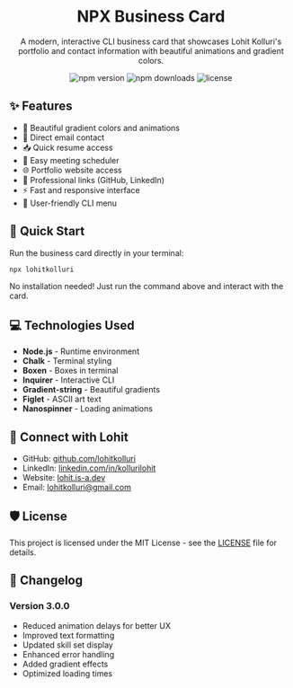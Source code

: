 <h1 align="center">NPX Business Card</h1>

<p align="center">
  A modern, interactive CLI business card that showcases Lohit Kolluri's portfolio and contact information with beautiful animations and gradient colors.
</p>

<p align="center">
  <img src="https://img.shields.io/npm/v/lohitkolluri" alt="npm version"/>
  <img src="https://img.shields.io/npm/dt/lohitkolluri" alt="npm downloads"/>
  <img src="https://img.shields.io/github/license/lohitkolluri/NPX-Buisness-Card" alt="license"/>
</p>

## ✨ Features

- 🎨 Beautiful gradient colors and animations
- 📧 Direct email contact
- 📥 Quick resume access
- 📅 Easy meeting scheduler
- 🌐 Portfolio website access
- 💼 Professional links (GitHub, LinkedIn)
- ⚡ Fast and responsive interface
- 🎯 User-friendly CLI menu

## 🚀 Quick Start

Run the business card directly in your terminal:

```bash
npx lohitkolluri
```

No installation needed! Just run the command above and interact with the card.

## 💻 Technologies Used

- **Node.js** - Runtime environment
- **Chalk** - Terminal styling
- **Boxen** - Boxes in terminal
- **Inquirer** - Interactive CLI
- **Gradient-string** - Beautiful gradients
- **Figlet** - ASCII art text
- **Nanospinner** - Loading animations

## 🤝 Connect with Lohit

- GitHub: [github.com/lohitkolluri](https://github.com/lohitkolluri)
- LinkedIn: [linkedin.com/in/kollurilohit](https://linkedin.com/in/kollurilohit)
- Website: [lohit.is-a.dev](https://lohit.is-a.dev)
- Email: [lohitkolluri@gmail.com](mailto:lohitkolluri@gmail.com)

## 🛡️ License

This project is licensed under the MIT License - see the [LICENSE](LICENSE) file for details.


## 📝 Changelog

### Version 3.0.0
- Reduced animation delays for better UX
- Improved text formatting
- Updated skill set display
- Enhanced error handling
- Added gradient effects
- Optimized loading times